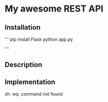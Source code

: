 # My awesome REST API

## Installation

'''
pip install Flask
python app.py

'''

## Description

## Implementation

sh: wq: command not found
